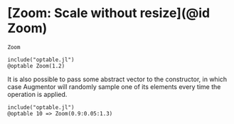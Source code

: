 # [Zoom: Scale without resize](@id Zoom)

```@docs
Zoom
```
```@eval
include("optable.jl")
@optable Zoom(1.2)
```

It is also possible to pass some abstract vector to the
constructor, in which case Augmentor will randomly sample one of
its elements every time the operation is applied.

```@eval
include("optable.jl")
@optable 10 => Zoom(0.9:0.05:1.3)
```
